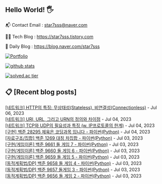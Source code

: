 ## Hello World! 🖐

📬 Contact Email : star7sss@naver.com

👨‍💻 Tech Blog : https://star7sss.tistory.com

🤪 Daily Blog : https://blog.naver.com/star7sss

[![Portfolio](https://img.shields.io/badge/Portfolio-%23000000.svg?style=for-the-badge&logo=firefox&logoColor=#FF7139)](https://fern-way-13f.notion.site/Jang-Thang-3b7b327981a2456c8ee5952eadb848b9)

[![github stats](https://github-readme-stats.vercel.app/api?username=jangThang&show_icons=true&hide_border=False)](https://star7sss.tistory.com)

[![solved.ac tier](http://mazassumnida.wtf/api/v2/generate_badge?boj=star7sss)](https://solved.ac/star7sss)

## 📋 [Recent blog posts]
[[네트워크] HTTP의 특징: 무상태성(Stateless), 비연결성(Connectionless)](https://star7sss.tistory.com/911) - Jul 06, 2023<br>
[[네트워크] URI, URL, 그리고 URN의 정의와 차이점](https://star7sss.tistory.com/910) - Jul 04, 2023<br>
[[네트워크] TCP와 UDP의 필요성과 특징 (w. IP프로토콜의 한계)](https://star7sss.tistory.com/909) - Jul 04, 2023<br>
[[구현] 백준 28295 체육은 코딩과목 입니다 - 파이썬(Python)](https://star7sss.tistory.com/908) - Jul 04, 2023<br>
[[자료구조/집합] 백준 1269 대칭 차집합 - 파이썬(Python)](https://star7sss.tistory.com/907) - Jul 03, 2023<br>
[[구현/게임이론] 백준 9661 돌 게임 7 - 파이썬(Python)](https://star7sss.tistory.com/906) - Jul 03, 2023<br>
[[구현/게임이론] 백준 9660 돌 게임 6 - 파이썬(Python)](https://star7sss.tistory.com/905) - Jul 03, 2023<br>
[[구현/게임이론] 백준 9659 돌 게임 5 - 파이썬(Python)](https://star7sss.tistory.com/904) - Jul 03, 2023<br>
[[동적계획법/DP] 백준 9658 돌 게임 4 - 파이썬(Python)](https://star7sss.tistory.com/903) - Jul 03, 2023<br>
[[동적계획법/DP] 백준 9657 돌게임 3 - 파이썬(Python)](https://star7sss.tistory.com/902) - Jul 03, 2023<br>
[[동적계획법/DP] 백준 9656 돌 게임 2 - 파이썬(Python)](https://star7sss.tistory.com/901) - Jul 03, 2023<br>
